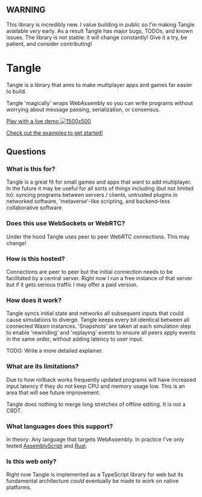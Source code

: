 ## WARNING

This library is incredibly new. I value building in public so I'm making Tangle available *very* early. As a result Tangle has major bugs, TODOs, and known issues. The library is not stable: it will change constantly! Give it a try, be patient, and consider contributing!

# Tangle

Tangle is a library that aims to make multiplayer apps and games far easier to build.

Tangle 'magically' wraps WebAssembly so you can write programs without worrying about message passing, serialization, or consensus.


[Play with a live demo ![1500x500](https://user-images.githubusercontent.com/4565191/219482853-ac964fbd-a40f-4507-851a-5152c12d71f8.jpeg)](tanglesync.com)


[Check out the examples to get started!](examples)

## Questions

### What is this for?

Tangle is a great fit for small games and apps that want to add multiplayer. In the future it may be useful for all sorts of things including (but not limited to): syncing programs between servers / clients, untrusted plugins in networked software, 'metaverse'-like scripting, and backend-less collaborative software.

### Does this use WebSockets or WebRTC? 
Under the hood Tangle uses peer to peer WebRTC connections. This may change!

### How is this hosted?

Connections are peer to peer but the initial connection needs to be facilitated by a central server. Right now I run a free instance of that server but if it gets serious traffic I may offer a paid version.

### How does it work?

Tangle syncs initial state and networks all subsequent inputs that could cause simulations to diverge. Tangle keeps every bit identical between all connected Wasm instances.
'Snapshots' are taken at each simulation step to enable 'rewinding' and 'replaying' events to ensure all peers apply events in the same order, without adding latency to user input.

TODO: Write a more detailed explainer.

### What are its limitations?

Due to how rollback works frequently updated programs will have increased input latency if they do not keep CPU and memory usage low. This is an area that will see future improvement.

Tangle does nothing to merge long stretches of offline editing. It is not a CRDT.

### What languages does this support?

In theory: Any language that targets WebAssembly. In practice I've only tested [AssemblyScript](https://www.assemblyscript.org) and [Rust](https://www.rust-lang.org).

### Is this web only?

Right now Tangle is implemented as a TypeScript library for web but its fundamental architecture *could* eventually be made to work on native platforms.
